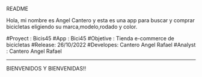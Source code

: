 README



Hola, mi nombre es Angel Cantero y esta es una app para buscar y comprar bicicletas eligiendo su marca,modelo,rodado y color.

#Proyect : Bicis45
#App : Bici45
#Objetive : Tienda e-commerce de bicicletas
#Release: 26/10/2022
#Developes: Cantero Angel Rafael
#Analyst : Cantero Angel Rafael

****************************************************************

BIENVENIDOS Y BIENVENIDAS!!
